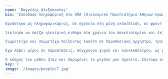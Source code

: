 ```yaml
---
name: 'Βαγγέλης Αλεξόπουλος'
bio: 'Σπούδασα πληροφορική στo ΟΠΑ (Οικονομικό Πανεπιστήμιο Αθηνών-πρώην ΑΣΟΕΕ) την δεκαετία του ’90. Αυτό ήταν το πρώτο μου λάθος, μετά ακολούθησαν και άλλα..

Εργάστηκα ως πληροφορικάριος, σε σχολεία στη μέση εκπαίδευση, σε φροντιστήρια και στο δήμο Αθηναίων. Έχω εργαστεί επίσης ως παγοπώλης, κατασκευαστής διακοσμητικών αντικειμένων, τεχνικός σε εταιρείες κινητής τηλεφωνίας.

Ξεκίνησα να παίζω ηλεκτρική κιθάρα στα χρόνια του πανεπιστημίου και έκτοτε παρέμεινα για πολλά χρόνια πιστός, στα τρία ακόρντα. Μετά την ηλικία των τριάντα, βρέθηκα να ασχολούμαι με τα ρεμπέτικα και τα παραδοσιακά.

Συμμετείχα και συμμετέχω παίζοντας λαούτο σε παραδοσιακή ορχήστρα, τραγουδώντας σε παραδοσιακές χορωδίες, καθώς και σε εργαστήρια φωνητικού αυτοσχεδιασμού και τραγουδοποιίας.

Έχω λάβει μέρος σε παραστάσεις, σύγχρονου χορού και κουκλοθέατρου, ως μουσικός (σύνθεση-μουσική/στίχος) με την χρήση αναλογικών (κιθάρα, φωνή, λαούτο) και ηλεκτρονικών μέσων (samples, synth, loops). Τραγουδώ και παίζω λαούτο ως μέλος παραδοσιακής κομπανίας.

Ο κόσμος του μύθου ήταν και παραμένει το μεγάλο μου σχολείο. Σύντομα ολοκληρώνω την ηχογράφηση της πρώτης μου τραγουδοποιητικής περιπέτειας. Ενδύομαι κατά καιρούς, τη στολή του ιπποπόταμου και του αστροναύτη, για να βοηθήσω, ως άλλος “δούρειος ίππος”, να ειπωθεί η ιστορία των τραγουδιών που γράφω.'
key: 7
image: '/images/people/7.jpg'
---
```

